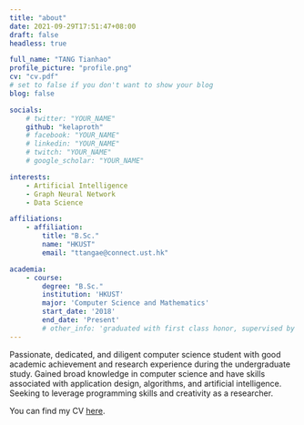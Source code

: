 ```yaml
---
title: "about"
date: 2021-09-29T17:51:47+08:00
draft: false
headless: true

full_name: "TANG Tianhao"
profile_picture: "profile.png"
cv: "cv.pdf"
# set to false if you don't want to show your blog
blog: false

socials:
    # twitter: "YOUR_NAME"
    github: "kelaproth"
    # facebook: "YOUR_NAME"
    # linkedin: "YOUR_NAME"
    # twitch: "YOUR_NAME"
    # google_scholar: "YOUR_NAME"

interests:
    - Artificial Intelligence
    - Graph Neural Network
    - Data Science

affiliations:
    - affiliation:
        title: "B.Sc."
        name: "HKUST"
        email: "ttangae@connect.ust.hk"

academia:
    - course:
        degree: "B.Sc."
        institution: 'HKUST'
        major: 'Computer Science and Mathematics'
        start_date: '2018'
        end_date: 'Present'
        # other_info: 'graduated with first class honor, supervised by Prof. '
---
```


Passionate, dedicated, and diligent computer science student with good academic achievement and research experience during the undergraduate study. Gained broad knowledge in computer science and have skills associated with application design, algorithms, and artificial intelligence. Seeking to leverage programming skills and creativity as a researcher.

You can find my CV [here][1].

[1]: https://kelaproth.github.io/cv.pdf